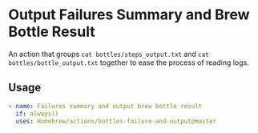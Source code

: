 # Output Failures Summary and Brew Bottle Result

An action that groups `cat bottles/steps_output.txt` and `cat bottles/bottle_output.txt` together to ease the process of reading logs.

## Usage

```yaml
- name: Failures summary and output brew bottle result
  if: always()
  uses: Homebrew/actions/bottles-failure-and-output@master
```